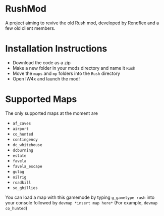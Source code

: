 # RushMod
A project aiming to revive the old Rush mod, developed by Rendflex and a few old client members.

# Installation Instructions
- Download the code as a zip
- Make a new folder in your mods directory and name it ``Rush``
- Move the ``maps`` and ``mp`` folders into the ``Rush`` directory
- Open IW4x and launch the mod!

# Supported Maps

The only supported maps at the moment are
- ``af_caves``
- ``airport``
- ``co_hunted``
- ``contingency``
- ``dc_whitehouse``
- ``dcburning``
- ``estate``
- ``favela``
- ``favela_escape``
- ``gulag``
- ``oilrig``
- ``roadkill``
- ``so_ghillies``

You can load a map with this gamemode by typing ``g_gametype rush`` into your console followed by ``devmap *insert map here*`` (For example, ``devmap co_hunted``)
